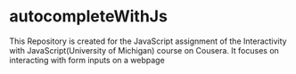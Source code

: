 # autocompleteWithJs
This Repository is created for the JavaScript assignment of the Interactivity with JavaScript(University of Michigan) course on Cousera. It focuses on interacting with form inputs on a webpage
